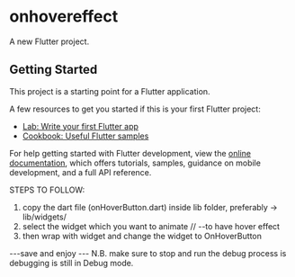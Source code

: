 # onhovereffect

A new Flutter project.

## Getting Started

This project is a starting point for a Flutter application.

A few resources to get you started if this is your first Flutter project:

- [Lab: Write your first Flutter app](https://docs.flutter.dev/get-started/codelab)
- [Cookbook: Useful Flutter samples](https://docs.flutter.dev/cookbook)

For help getting started with Flutter development, view the
[online documentation](https://docs.flutter.dev/), which offers tutorials,
samples, guidance on mobile development, and a full API reference.


 STEPS TO FOLLOW:
1. copy the dart file (onHoverButton.dart) inside lib folder, preferably -> lib/widgets/
2. select the widget which you want to animate // --to have hover effect
3. then wrap with widget and change the widget to OnHoverButton
  
  ---save and enjoy 
  --- N.B. make sure to stop and run the debug process is debugging is still in Debug mode.
